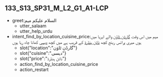 ## 133_S13_SP31_M_L2_G1_A1-LCP
* greet:السلام علیکم میم
	- utter_salaam
	- utter_help_urdu
* intent_find_by_location_cuisine_price:میم میں اس وقت [گارڈن ٹاؤن](location) والے ایریا میں ہوں میری پرائس رینج کچھ [نائن ہنڈرڈ](price) کے قریب ہے میں کچھ [دیسی](cuisine) کھانا چاہ رہا ہوں
	- slot{"location":"گارڈن ٹاؤن"}
	- slot{"cuisine":"دیسی"}
	- slot{"price":"نائن ہنڈرڈ"}
	- action_find_by_location_cuisine_price
	- action_restart